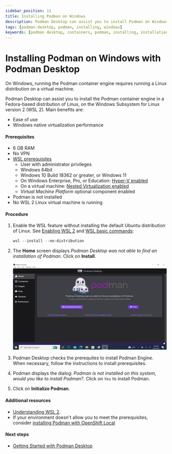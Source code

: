 ```yaml
---
sidebar_position: 11
title: Installing Podman on Windows
description: Podman Desktop can assist you to install Podman on Windows.
tags: [podman-desktop, podman, installing, windows]
keywords: [podman desktop, containers, podman, installing, installation, windows]
---
```


# Installing Podman on Windows with Podman Desktop

On Windows, running the Podman container engine requires running a Linux distribution on a virtual machine.

Podman Desktop can assist you to install the Podman container engine in a Fedora-based distribution of Linux, on the Windows Subsystem for Linux version 2 (WSL 2).
Main benefits are:

* Ease of use
* Windows native virtualization performance

#### Prerequisites

* 6 GB RAM
* No VPN
* [WSL prerequisites](https://learn.microsoft.com/en-us/windows/wsl/troubleshooting#error-0x80370102-the-virtual-machine-could-not-be-started-because-a-required-feature-is-not-installed)
  * User with administrator privileges
  * Windows 64bit
  * Windows 10 Build 18362 or greater, or Windows 11
  * On Windows Enterprise, Pro, or Education:  [Hyper-V enabled](https://learn.microsoft.com/en-us/virtualization/hyper-v-on-windows/quick-start/enable-hyper-v)
  * On a virtual machine: [Nested Virtualization enabled](https://learn.microsoft.com/en-us/virtualization/hyper-v-on-windows/user-guide/nested-virtualization#configure-nested-virtualization)
  * *Virtual Machine Platform* optional component enabled
* Podman is not installed
* No WSL 2 Linux virtual machine is running

#### Procedure

1. Enable the WSL feature without installing the default Ubuntu distribution of Linux. See [Enabling WSL 2](https://docs.microsoft.com/en-us/windows/wsl/install) and [WSL basic commands](https://learn.microsoft.com/en-us/windows/wsl/basic-commands):

    ```powershell
    wsl --install --no-distribution
    ```
   
2. The **Home** screen displays *Podman Desktop was not able to find an installation of Podman*. Click on **Install**.

   ![img1](../img/windows/homescreen.png)

2. Podman Desktop checks the prerequites to install Podman Engine. When necessary, follow the instructions to install prerequisites.

3. Podman displays the dialog: *Podman is not installed on this system, would you like to install Podman?*. Click on `Yes` to install Podman.

4. Click on **Initialize Podman**.

#### Additional resources

* [Understanding WSL 2](https://learn.microsoft.com/en-us/windows/wsl/about#what-is-wsl-2).
* If your environment doesn't allow you to meet the prerequisites, consider [installing Podman with OpenShift Local](installing-podman-with-openshift-local)

#### Next steps

* [Getting Started with Podman Desktop](/docs/getting-started/getting-started)
